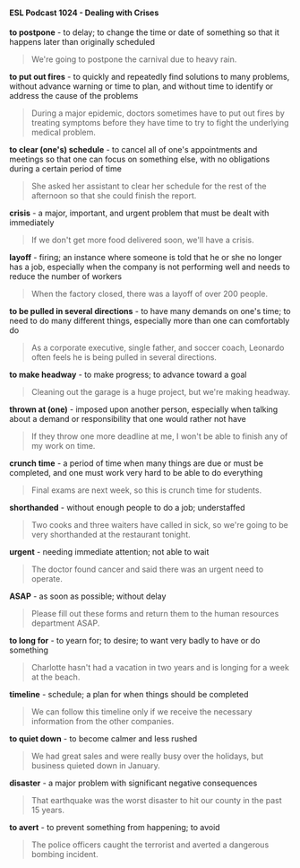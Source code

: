 #### ESL Podcast 1024 - Dealing with Crises

**to postpone** - to delay; to change the time or date of something so that it
happens later than originally scheduled

> We're going to postpone the carnival due to heavy rain.

**to put out fires** - to quickly and repeatedly find solutions to many problems,
without advance warning or time to plan, and without time to identify or address
the cause of the problems

> During a major epidemic, doctors sometimes have to put out fires by treating
symptoms before they have time to try to fight the underlying medical problem.

**to clear (one's) schedule** - to cancel all of one's appointments and meetings so
that one can focus on something else, with no obligations during a certain period
of time

> She asked her assistant to clear her schedule for the rest of the afternoon so
that she could finish the report.

**crisis** - a major, important, and urgent problem that must be dealt with
immediately

> If we don't get more food delivered soon, we'll have a crisis.

**layoff** - firing; an instance where someone is told that he or she no longer has a
job, especially when the company is not performing well and needs to reduce the
number of workers

> When the factory closed, there was a layoff of over 200 people.

**to be pulled in several directions** - to have many demands on one's time; to
need to do many different things, especially more than one can comfortably do

> As a corporate executive, single father, and soccer coach, Leonardo often feels
he is being pulled in several directions.

**to make headway** - to make progress; to advance toward a goal

> Cleaning out the garage is a huge project, but we're making headway.

**thrown at (one)** - imposed upon another person, especially when talking about
a demand or responsibility that one would rather not have

> If they throw one more deadline at me, I won't be able to finish any of my work
on time.

**crunch time** - a period of time when many things are due or must be completed,
and one must work very hard to be able to do everything

> Final exams are next week, so this is crunch time for students.

**shorthanded** - without enough people to do a job; understaffed

> Two cooks and three waiters have called in sick, so we're going to be very
shorthanded at the restaurant tonight.

**urgent** - needing immediate attention; not able to wait

> The doctor found cancer and said there was an urgent need to operate.

**ASAP** - as soon as possible; without delay

> Please fill out these forms and return them to the human resources department
ASAP.

**to long for** - to yearn for; to desire; to want very badly to have or do something

> Charlotte hasn't had a vacation in two years and is longing for a week at the
beach.

**timeline** - schedule; a plan for when things should be completed

> We can follow this timeline only if we receive the necessary information from
the other companies.

**to quiet down** - to become calmer and less rushed

> We had great sales and were really busy over the holidays, but business
quieted down in January.

**disaster** - a major problem with significant negative consequences

> That earthquake was the worst disaster to hit our county in the past 15 years.

**to avert** - to prevent something from happening; to avoid

> The police officers caught the terrorist and averted a dangerous bombing
incident.

